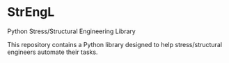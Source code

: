 StrEngL
=======

Python Stress/Structural Engineering Library

This repository contains a Python library designed to help stress/structural engineers automate their tasks.

